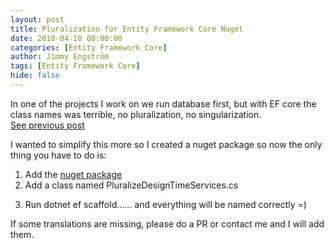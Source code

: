 ```yaml
---
layout: post
title: Pluralization for Entity Framework Core Nuget
date: 2018-04-10 08:00:00
categories: [Entity Framework Core]
author: Jimmy Engström
tags: [Entity Framework Core]
hide: false
---
```


In one of the projects I work on we run database first, but with EF core the class names was terrible, no pluralization, no singularization.<br/>
[See previous post](www.apeoholic.se/entity%20framework%20core/2018/01/04/Pluralisation-for-EF-core.html)

I wanted to simplify this more so I created a nuget package so now the only thing you have to do is:  
1. Add the [nuget package](https://www.nuget.org/packages/EntityFrameworkCore.Pluralize)<br/>
2. Add a class named PluralizeDesignTimeServices.cs<br/>
<script src="https://gist.github.com/Apeoholic/bda9c9b1815321ff99d173ca0b99cebf.js"></script>
3. Run dotnet ef scaffold...... and everything will be named correctly =)  


If some translations are missing, please do a PR or contact me and I will add them.
